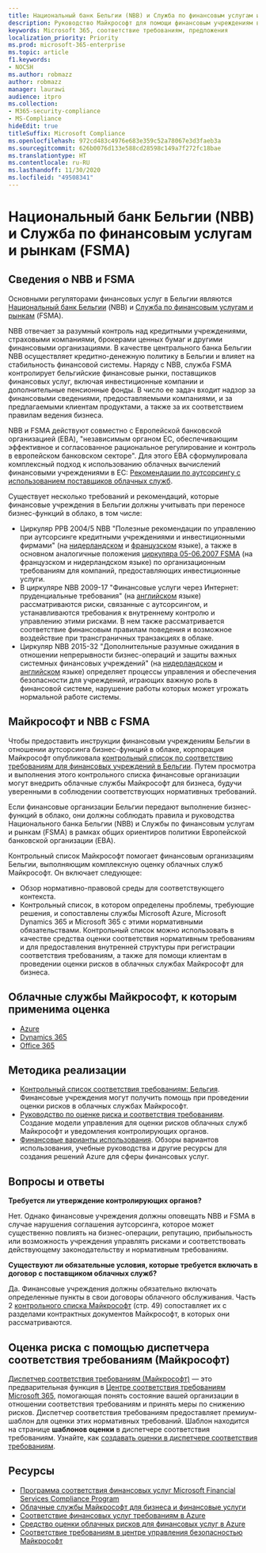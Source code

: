 ```yaml
---
title: Национальный банк Бельгии (NBB) и Служба по финансовым услугам и рынкам (FSMA)
description: Руководство Майкрософт для помощи финансовым учреждениям в Бельгии с внедрением облака.
keywords: Microsoft 365, соответствие требованиям, предложения
localization_priority: Priority
ms.prod: microsoft-365-enterprise
ms.topic: article
f1.keywords:
- NOCSH
ms.author: robmazz
author: robmazz
manager: laurawi
audience: itpro
ms.collection:
- M365-security-compliance
- MS-Compliance
hideEdit: true
titleSuffix: Microsoft Compliance
ms.openlocfilehash: 972cd483c4976e683e359c52a78067e3d3faeb3a
ms.sourcegitcommit: 626b0076d133e588cd28598c149a7f272fc18bae
ms.translationtype: HT
ms.contentlocale: ru-RU
ms.lasthandoff: 11/30/2020
ms.locfileid: "49508341"
---
```

# <a name="national-bank-of-belgium-nbb-and-the-financial-services-and-markets-authority-fsma"></a>Национальный банк Бельгии (NBB) и Служба по финансовым услугам и рынкам (FSMA)

## <a name="about-the-nbb-and-fsma"></a>Сведения о NBB и FSMA

Основными регуляторами финансовых услуг в Бельгии являются [Национальный банк Бельгии](https://www.nbb.be/) (NBB) и [Служба по финансовым услугам и рынкам](https://www.fsma.be/language_selection) (FSMA).

NBB отвечает за разумный контроль над кредитными учреждениями, страховыми компаниями, брокерами ценных бумаг и другими финансовыми организациями. В качестве центрального банка Бельгии NBB осуществляет кредитно-денежную политику в Бельгии и влияет на стабильность финансовой системы. Наряду с NBB, служба FSMA контролирует бельгийские финансовые рынки, поставщиков финансовых услуг, включая инвестиционные компании и дополнительные пенсионные фонды. В число ее задач входит надзор за финансовыми сведениями, предоставляемыми компаниями, и за предлагаемыми клиентам продуктами, а также за их соответствием правилам ведения бизнеса.

NBB и FSMA действуют совместно с Европейской банковской организацией (EBA), "независимым органом ЕС, обеспечивающим эффективное и согласованное рациональное регулирование и контроль в европейском банковском секторе". Для этого EBA сформулировала комплексный подход к использованию облачных вычислений финансовыми учреждениями в ЕС: [Рекомендации по аутсорсингу с использованием поставщиков облачных служб](https://eba.europa.eu/documents/10180/2170121/Final+draft+Recommendations+on+Cloud+Outsourcing+%28EBA-Rec-2017-03%29.pdf/5fa5cdde-3219-4e95-946d-0c0d05494362).

Существует несколько требований и рекомендаций, которые финансовые учреждения в Бельгии должны учитывать при переносе бизнес-функций в облако, в том числе:

- Циркуляр PPB 2004/5 NBB "Полезные рекомендации по управлению при аутсорсинге кредитными учреждениями и инвестиционными фирмами" (на [нидерландском](https://www.nbb.be/nl/artikels/circulaire-ppb-20045-gezonde-beheerspraktijken-bij-uitbesteding-door-kredietinstellingen-en) и [французском](https://www.nbb.be/en/articles/circular-ppb-20045-sound-management-practices-outsourcing-credit-institutions-and) языке), а также в основном аналогичные положения [циркуляра 05-06.2007 FSMA](https://www.fsma.be/sites/default/files/public/sitecore/media%20library/Files/fsmafiles/wetgeving/reglem/reglem_05-06-2007.pdf) (на французском и нидерландском языке) по организационным требованиям для компаний, предоставляющих инвестиционные услуги.
- В циркуляре NBB 2009-17 "Финансовые услуги через Интернет: пруденциальные требования" (на [английском](https://www.nbb.be/doc/cp/eng/ki/circ/pdf/cbfa_2009_17.pdf) языке) рассматриваются риски, связанные с аутсорсингом, и устанавливаются требования к внутреннему контролю и управлению этими рисками. В нем также рассматривается соответствие финансовым правилам поведения и возможное воздействие при трансграничных транзакциях в облаке.
- Циркуляр NBB 2015-32 "Дополнительные разумные ожидания в отношении непрерывности бизнес-операций и защиты важных системных финансовых учреждений" (на [нидерландском](https://www.nbb.be/nl/artikels/circulaire-nbb201532-aanvullende-prudentiele-verwachtingen-op-het-vlak-van-de-operationele) и [английском](https://www.nbb.be/en/articles/circular-nbb201532-additional-prudential-expectations-regarding-operational-business) языке) определяет процессы управления и обеспечения безопасности для учреждений, играющих важную роль в финансовой системе, нарушение работы которых может угрожать нормальной работе системы.

## <a name="microsoft-and-the-nbb-and-fsma"></a>Майкрософт и NBB с FSMA

Чтобы предоставить инструкции финансовым учреждениям Бельгии в отношении аутсорсинга бизнес-функций в облаке, корпорация Майкрософт опубликовала [контрольный список по соответствию требованиям для финансовых учреждений в Бельгии](https://aka.ms/FinServ-Guide-Belgium). Путем просмотра и выполнения этого контрольного списка финансовые организации могут внедрить облачные службы Майкрософт для бизнеса, будучи уверенными в соблюдении соответствующих нормативных требований.

Если финансовые организации Бельгии передают выполнение бизнес-функций в облако, они должны соблюдать правила и руководства Национального банка Бельгии (NBB) и Службы по финансовым услугам и рынкам (FSMA) в рамках общих ориентиров политики Европейской банковской организации (EBA).

Контрольный список Майкрософт помогает финансовым организациям Бельгии, выполняющим комплексную оценку облачных служб Майкрософт. Он включает следующее:

- Обзор нормативно-правовой среды для соответствующего контекста.
- Контрольный список, в котором определены проблемы, требующие решения, и сопоставлены службы Microsoft Azure, Microsoft Dynamics 365 и Microsoft 365 с этими нормативными обязательствами. Контрольный список можно использовать в качестве средства оценки соответствия нормативным требованиям и для предоставления внутренней структуры при регистрации соответствия требованиям, а также для помощи клиентам в проведении оценки рисков в облачных службах Майкрософт для бизнеса.

## <a name="microsoft-in-scope-cloud-services"></a>Облачные службы Майкрософт, к которым применима оценка

- [Azure](https://aka.ms/AzureCompliance)
- [Dynamics 365](https://aka.ms/d365-compliance-list)
- [Office 365](https://aka.ms/o365-compliance-framework)

## <a name="how-to-implement"></a>Методика реализации

- [Контрольный список соответствия требованиям: Бельгия](https://aka.ms/FinServ-Guide-Belgium). Финансовые учреждения могут получить помощь при проведении оценки рисков в облачных службах Майкрософт.
- [Руководство по оценке риска и соответствия требованиям](https://aka.ms/RiskGovernanceGuide). Создание модели управления для оценки рисков облачных служб Майкрософт и уведомления контролирующих органов.
- [Финансовые варианты использования](https://docs.microsoft.com/azure/industry/financial/). Обзоры вариантов использования, учебные руководства и другие ресурсы для создания решений Azure для сферы финансовых услуг.

## <a name="frequently-asked-questions"></a>Вопросы и ответы

**Требуется ли утверждение контролирующих органов?**

Нет. Однако финансовые учреждения должны оповещать NBB и FSMA в случае нарушения соглашения аутсорсинга, которое может существенно повлиять на бизнес-операции, репутацию, прибыльность или возможность учреждения управлять рисками и соответствовать действующему законодательству и нормативным требованиям.

**Существуют ли обязательные условия, которые требуется включать в договор с поставщиком облачных служб?**

Да. Финансовые учреждения должны обязательно включать определенные пункты в свои договоры облачного обслуживания. Часть 2 [контрольного списка Майкрософт](https://aka.ms/FinServ-Guide-Belgium) (стр. 49) сопоставляет их с разделами контрактных документов Майкрософт, в которых они рассматриваются.

## <a name="use-microsoft-compliance-manager-to-assess-your-risk"></a>Оценка риска с помощью диспетчера соответствия требованиям (Майкрософт)

[Диспетчер соответствия требованиям (Майкрософт)](https://docs.microsoft.com/microsoft-365/compliance/compliance-manager) — это предварительная функция в [Центре соответствия требованиям Microsoft 365](https://docs.microsoft.com/microsoft-365/compliance/microsoft-365-compliance-center), помогающая понять состояние вашей организации в отношении соответствия требованиям и принять меры по снижению рисков. Диспетчер соответствия требованиям предоставляет премиум-шаблон для оценки этих нормативных требований. Шаблон находится на странице **шаблонов оценки** в диспетчере соответствия требованиям. Узнайте, как [создавать оценки в диспетчере соответствия требованиям](https://docs.microsoft.com/microsoft-365/compliance/compliance-manager-assessments).

## <a name="resources"></a>Ресурсы

- [Программа соответствия финансовых услуг Microsoft Financial Services Compliance Program](https://aka.ms/FSCP-Print)
- [Облачные службы Майкрософт для бизнеса и финансовые услуги](https://www.microsoft.com/trustcenter/cloudservices/financialservices)
- [Соответствие финансовых услуг требованиям в Azure](https://azure.microsoft.com/resources/videos/azurecon-2015-financial-services-compliance-in-azure/)
- [Средство оценки облачных рисков для финансовых услуг в Azure](https://servicetrust.microsoft.com/ViewPage/FFIECBlueprint?command=Download&downloadType=Document&downloadId=079a1973-711a-428f-9312-9ddd290cff7b&docTab=c726d5c0-2d1e-11e8-a485-57140ec19669_PaaS)
- [Соответствие требованиям в центре управления безопасностью Майкрософт](https://www.microsoft.com/trust-center/compliance/compliance-overview)
